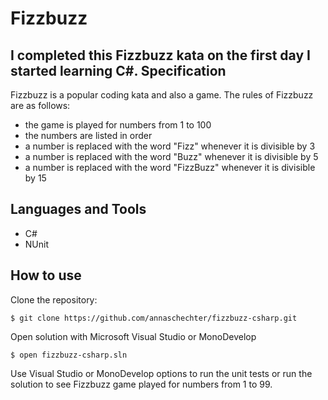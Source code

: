 Fizzbuzz
=========
I completed this Fizzbuzz kata on the first day I started learning C#.
Specification
-------------
Fizzbuzz is a popular coding kata and also a game. The rules of Fizzbuzz are as follows:
* the game is played for numbers from 1 to 100
* the numbers are listed in order
* a number is replaced with the word "Fizz" whenever it is divisible by 3 
* a number is replaced with the word "Buzz" whenever it is divisible by 5
* a number is replaced with the word "FizzBuzz" whenever it is divisible by 15

Languages and Tools
-------------------
* C#
* NUnit

How to use
----------
Clone the repository:
```
$ git clone https://github.com/annaschechter/fizzbuzz-csharp.git
```
Open solution with Microsoft Visual Studio or MonoDevelop
```
$ open fizzbuzz-csharp.sln
```
Use Visual Studio or MonoDevelop options to run the unit tests or run the solution to see Fizzbuzz game played for numbers from 1 to 99. 
